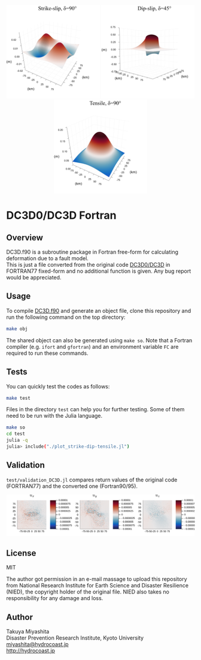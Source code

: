 <p align="center">
<img src="https://github.com/hydrocoast/DC3D.f90/blob/master/test/uxuyuz_strike-slip.png", width="250">
<img src="https://github.com/hydrocoast/DC3D.f90/blob/master/test/uxuyuz_dip-slip.png", width="250">
<img src="https://github.com/hydrocoast/DC3D.f90/blob/master/test/uxuyuz_tensile.png", width="250">
</p>  

# DC3D0/DC3D Fortran

## Overview
DC3D.f90 is a subroutine package in Fortran free-form for calculating deformation due to a fault model.  
This is just a file converted from the original code [DC3D0/DC3D](http://www.bosai.go.jp/study/application/dc3d/DC3Dhtml_E.html) in FORTRAN77 fixed-form
and no additional function is given.
Any bug report would be appreciated.

## Usage
To compile [DC3D.f90](https://github.com/hydrocoast/DC3D.f90/blob/master/DC3D.f90) and generate an object file, clone this repository and run the following command on the top directory:
```bash
make obj
```
The shared object can also be generated using `make so`.
Note that a Fortran compiler (e.g. `ifort` and `gfortran`) and an environment variable `FC` are required to run these commands.  

## Tests
You can quickly test the codes as follows:
```bash
make test
```
Files in the directory `test` can help you for further testing.
Some of them need to be run with the Julia language.
```bash
make so
cd test
julia -q
julia> include("./plot_strike-dip-tensile.jl")
```


## Validation
`test/validation_DC3D.jl` compares return values of the original code (FORTRAN77) and the converted one (Fortran90/95).  
<p align="center">
<img src="https://github.com/hydrocoast/DC3D.f90/blob/master/test/diffu.svg", width="900">
</p>  


## License
MIT  

The author got permission in an e-mail massage to upload this repository from National Research Institute for Earth Science and Disaster Resilience (NIED), the copyright holder of the original file.
NIED also takes no responsibility for any damage and loss.

## Author
Takuya Miyashita  
Disaster Prevention Research Institute, Kyoto University  
miyashita@hydrocoast.jp  
http://hydrocoast.jp   
